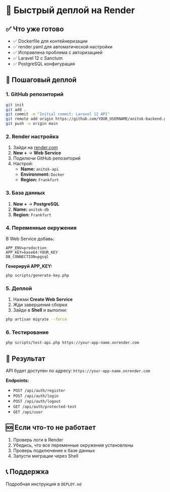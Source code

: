 # 🚀 Быстрый деплой на Render

## ✅ Что уже готово

- ✅ Dockerfile для контейнеризации
- ✅ render.yaml для автоматической настройки
- ✅ Исправлена проблема с авторизацией
- ✅ Laravel 12 с Sanctum
- ✅ PostgreSQL конфигурация

## 🎯 Пошаговый деплой

### 1. GitHub репозиторий
```bash
git init
git add .
git commit -m "Initial commit: Laravel 12 API"
git remote add origin https://github.com/YOUR_USERNAME/anitok-backend.git
git push -u origin main
```

### 2. Render настройка
1. Зайди на [render.com](https://render.com)
2. **New +** → **Web Service**
3. Подключи GitHub репозиторий
4. Настрой:
   - **Name:** `anitok-api`
   - **Environment:** `Docker`
   - **Region:** `Frankfurt`

### 3. База данных
1. **New +** → **PostgreSQL**
2. **Name:** `anitok-db`
3. **Region:** `Frankfurt`

### 4. Переменные окружения
В Web Service добавь:
```env
APP_ENV=production
APP_KEY=base64:YOUR_KEY
DB_CONNECTION=pgsql
```

**Генерируй APP_KEY:**
```bash
php scripts/generate-key.php
```

### 5. Деплой
1. Нажми **Create Web Service**
2. Жди завершения сборки
3. Зайди в **Shell** и выполни:
```bash
php artisan migrate --force
```

### 6. Тестирование
```bash
php scripts/test-api.php https://your-app-name.onrender.com
```

## 🔗 Результат

API будет доступен по адресу:
`https://your-app-name.onrender.com`

**Endpoints:**
- `POST /api/auth/register`
- `POST /api/auth/login`
- `POST /api/auth/logout`
- `GET /api/auth/protected-test`
- `GET /api/user`

## 🆘 Если что-то не работает

1. Проверь логи в Render
2. Убедись, что все переменные окружения установлены
3. Проверь подключение к базе данных
4. Запусти миграции через Shell

## 📞 Поддержка

Подробная инструкция в `DEPLOY.md` 